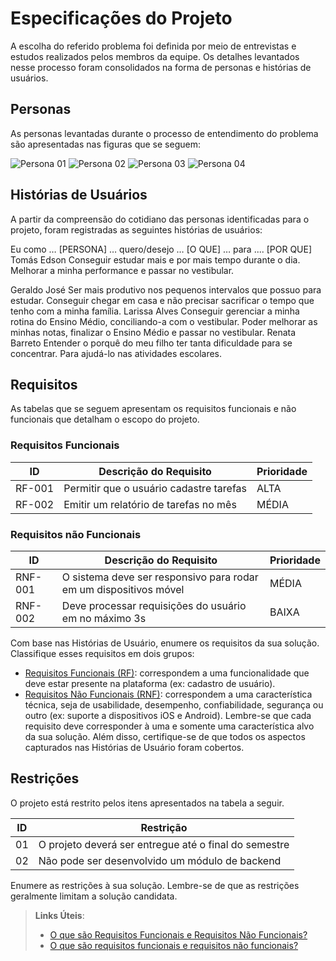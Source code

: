 # Especificações do Projeto

 A escolha do referido problema foi definida por meio de entrevistas e estudos realizados pelos membros da 
equipe. Os detalhes levantados nesse processo foram consolidados na forma de personas e histórias de usuários. 

## Personas

As personas levantadas durante o processo de entendimento do problema são apresentadas nas figuras que se seguem: 
 
 
![Persona 01](https://thumbs2.imgbox.com/e1/19/ygexfpp1_t.png)
![Persona 02](https://thumbs2.imgbox.com/f3/e0/vjLAnJWd_t.png)
![Persona 03](https://thumbs2.imgbox.com/3f/59/ifsF0w0F_t.png)
![Persona 04](https://thumbs2.imgbox.com/0a/5a/XDEWVBYi_t.png)


## Histórias de Usuários

A partir da compreensão do cotidiano das personas identificadas para o projeto, foram registradas as seguintes histórias de usuários: 
 
Eu como …  [PERSONA] 	… quero/desejo … 
[O QUE] 	… para .... 
[POR QUE] 
Tomás Edson 	Conseguir estudar mais e por mais tempo durante o dia. 	Melhorar a minha performance e passar no vestibular. 
 
Geraldo José 	Ser mais produtivo nos pequenos intervalos que possuo para estudar. 	Conseguir chegar em casa e não precisar sacrificar o tempo que tenho com a minha família. 
Larissa Alves 	Conseguir gerenciar a  minha rotina do Ensino Médio, conciliando-a com o vestibular.  	Poder melhorar as minhas notas, finalizar o Ensino Médio e passar no vestibular. 
Renata Barreto 	Entender o porquê do meu filho ter tanta dificuldade para se concentrar. 	Para ajudá-lo nas atividades escolares. 

## Requisitos

As tabelas que se seguem apresentam os requisitos funcionais e não funcionais que detalham o escopo do projeto.

### Requisitos Funcionais

|ID    | Descrição do Requisito  | Prioridade |
|------|-----------------------------------------|----|
|RF-001| Permitir que o usuário cadastre tarefas | ALTA | 
|RF-002| Emitir um relatório de tarefas no mês   | MÉDIA |


### Requisitos não Funcionais

|ID     | Descrição do Requisito  |Prioridade |
|-------|-------------------------|----|
|RNF-001| O sistema deve ser responsivo para rodar em um dispositivos móvel | MÉDIA | 
|RNF-002| Deve processar requisições do usuário em no máximo 3s |  BAIXA | 

Com base nas Histórias de Usuário, enumere os requisitos da sua solução. Classifique esses requisitos em dois grupos:

- [Requisitos Funcionais
 (RF)](https://pt.wikipedia.org/wiki/Requisito_funcional):
 correspondem a uma funcionalidade que deve estar presente na
  plataforma (ex: cadastro de usuário).
- [Requisitos Não Funcionais
  (RNF)](https://pt.wikipedia.org/wiki/Requisito_n%C3%A3o_funcional):
  correspondem a uma característica técnica, seja de usabilidade,
  desempenho, confiabilidade, segurança ou outro (ex: suporte a
  dispositivos iOS e Android).
Lembre-se que cada requisito deve corresponder à uma e somente uma
característica alvo da sua solução. Além disso, certifique-se de que
todos os aspectos capturados nas Histórias de Usuário foram cobertos.

## Restrições

O projeto está restrito pelos itens apresentados na tabela a seguir.

|ID| Restrição                                             |
|--|-------------------------------------------------------|
|01| O projeto deverá ser entregue até o final do semestre |
|02| Não pode ser desenvolvido um módulo de backend        |


Enumere as restrições à sua solução. Lembre-se de que as restrições geralmente limitam a solução candidata.

> **Links Úteis**:
> - [O que são Requisitos Funcionais e Requisitos Não Funcionais?](https://codificar.com.br/requisitos-funcionais-nao-funcionais/)
> - [O que são requisitos funcionais e requisitos não funcionais?](https://analisederequisitos.com.br/requisitos-funcionais-e-requisitos-nao-funcionais-o-que-sao/)
